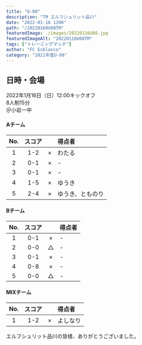 ```yaml
---
title: "U-08"
description: "TM エルフシュリット品川"
date: "2022-01-16 1200"
path: "/20220160U08TM"
featuredImage: ./images/20220116U08.jpg
featuredImageAlt: "20220116U08TM"
tags: ["トレーニングマッチ"]
author: "FC Esblanco"
category: "2021年度U-08"
---
```


## 日時・会場

2022年1月16日（日）12:00キックオフ  
8人制15分  
＠小岩一中

#### Aチーム

| No.| スコア |   | 得点者  |
|:--:|:------:|:-:|:--------|
| 1  | 1-2 | × |わたる   |
| 2  | 0-1 | × |- |
| 3  | 0-1 | × |- |
| 4  | 1-5 | × |ゆうき |
| 5  | 2-4 | × |ゆうき、とものり |

#### Bチーム

| No.| スコア |   | 得点者  |
|:--:|:------:|:-:|:--------|
| 1  | 0-1 | × |- |
| 2  | 0-0 | △ |- |
| 3  | 0-1 | × |- |
| 4  | 0-8 | × |- |
| 5  | 0-0 | △ |- |

#### MIXチーム

| No.| スコア |   | 得点者  |
|:--:|:------:|:-:|:--------|
| 1  | 1-2 | × |よしなり |


エルフシュリット品川の皆様、ありがとうございました。
